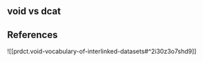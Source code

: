 
## void vs dcat




## References

![[prdct.void-vocabulary-of-interlinked-datasets#^2i30z3o7shd9]]


